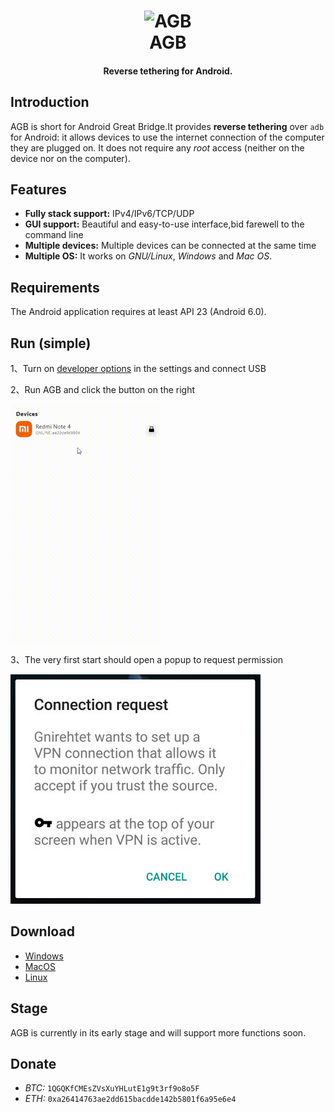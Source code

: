 <h1 align="center">
  <img src="https://selfshare.shenqikeji.top/AGB/icon.png" alt="AGB" width="200">
  <br>AGB<br>
</h1>

<h4 align="center">Reverse tethering for Android.</h4>

## Introduction

AGB is short for Android Great Bridge.It provides **reverse tethering** over `adb` for Android: it
allows devices to use the internet connection of the computer they are plugged
on. It does not require any _root_ access (neither on the device nor on the
computer). 

## Features

- **Fully stack support:** IPv4/IPv6/TCP/UDP
- **GUI support:** Beautiful and easy-to-use interface,bid farewell to the command line
- **Multiple devices:** Multiple devices can be connected at the same time
- **Multiple OS:** It works on _GNU/Linux_, _Windows_ and _Mac OS_.

## Requirements

The Android application requires at least API 23 (Android 6.0).



## Run (simple)

1、Turn on [developer options](https://www.digitaltrends.com/mobile/how-to-get-developer-options-on-android/) in the settings and
connect USB

2、Run AGB and click the button on the right

![guide](R/guide.gif)

3、The very first start should open a popup to request permission

![request](R/request.jpg)

## Download
- [Windows](https://selfshare.shenqikeji.top/AGB/windows/agb.zip)
- [MacOS](https://selfshare.shenqikeji.top/AGB/macos/agb.zip)
- [Linux](https://selfshare.shenqikeji.top/AGB/linux/agb.zip)


## Stage

AGB is currently in its early stage and will support more functions soon.

## Donate

- *BTC:*  `1QGQKfCMEsZVsXuYHLutE1g9t3rf9o8o5F`
- *ETH:*  `0xa26414763ae2dd615bacdde142b5801f6a95e6e4`



